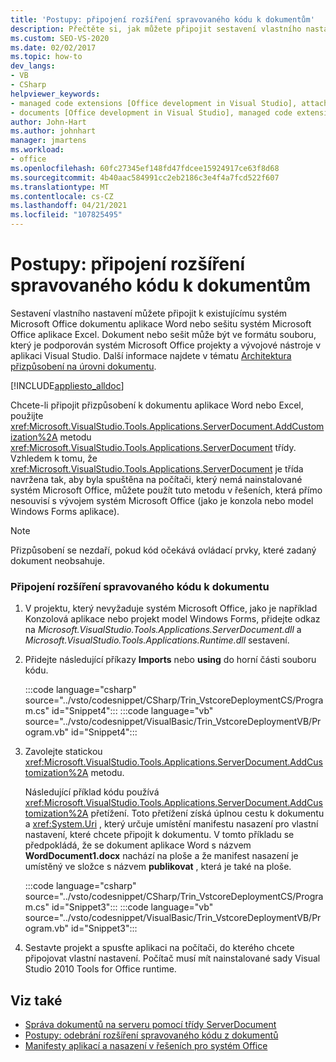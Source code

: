 ```yaml
---
title: 'Postupy: připojení rozšíření spravovaného kódu k dokumentům'
description: Přečtěte si, jak můžete připojit sestavení vlastního nastavení k existujícímu systém Microsoft Office dokumentu aplikace Word nebo systém Microsoft Office sešitu aplikace Excel.
ms.custom: SEO-VS-2020
ms.date: 02/02/2017
ms.topic: how-to
dev_langs:
- VB
- CSharp
helpviewer_keywords:
- managed code extensions [Office development in Visual Studio], attaching
- documents [Office development in Visual Studio], managed code extensions
author: John-Hart
ms.author: johnhart
manager: jmartens
ms.workload:
- office
ms.openlocfilehash: 60fc27345ef148fd47fdcee15924917ce63f8d68
ms.sourcegitcommit: 4b40aac584991cc2eb2186c3e4f4a7fcd522f607
ms.translationtype: MT
ms.contentlocale: cs-CZ
ms.lasthandoff: 04/21/2021
ms.locfileid: "107825495"
---
```

# <a name="how-to-attach-managed-code-extensions-to-documents"></a>Postupy: připojení rozšíření spravovaného kódu k dokumentům
  Sestavení vlastního nastavení můžete připojit k existujícímu systém Microsoft Office dokumentu aplikace Word nebo sešitu systém Microsoft Office aplikace Excel. Dokument nebo sešit může být ve formátu souboru, který je podporován systém Microsoft Office projekty a vývojové nástroje v aplikaci Visual Studio. Další informace najdete v tématu [Architektura přizpůsobení na úrovni dokumentu](../vsto/architecture-of-document-level-customizations.md).

 [!INCLUDE[appliesto_alldoc](../vsto/includes/appliesto-alldoc-md.md)]

 Chcete-li připojit přizpůsobení k dokumentu aplikace Word nebo Excel, použijte <xref:Microsoft.VisualStudio.Tools.Applications.ServerDocument.AddCustomization%2A> metodu <xref:Microsoft.VisualStudio.Tools.Applications.ServerDocument> třídy. Vzhledem k tomu, že <xref:Microsoft.VisualStudio.Tools.Applications.ServerDocument> je třída navržena tak, aby byla spuštěna na počítači, který nemá nainstalované systém Microsoft Office, můžete použít tuto metodu v řešeních, která přímo nesouvisí s vývojem systém Microsoft Office (jako je konzola nebo model Windows Forms aplikace).

> [!NOTE]
> Přizpůsobení se nezdaří, pokud kód očekává ovládací prvky, které zadaný dokument neobsahuje.

### <a name="to-attach-managed-code-extensions-to-a-document"></a>Připojení rozšíření spravovaného kódu k dokumentu

1. V projektu, který nevyžaduje systém Microsoft Office, jako je například Konzolová aplikace nebo projekt model Windows Forms, přidejte odkaz na *Microsoft.VisualStudio.Tools.Applications.ServerDocument.dll* a *Microsoft.VisualStudio.Tools.Applications.Runtime.dll* sestavení.

2. Přidejte následující příkazy **Imports** nebo **using** do horní části souboru kódu.

     :::code language="csharp" source="../vsto/codesnippet/CSharp/Trin_VstcoreDeploymentCS/Program.cs" id="Snippet4":::
     :::code language="vb" source="../vsto/codesnippet/VisualBasic/Trin_VstcoreDeploymentVB/Program.vb" id="Snippet4":::

3. Zavolejte statickou <xref:Microsoft.VisualStudio.Tools.Applications.ServerDocument.AddCustomization%2A> metodu.

     Následující příklad kódu používá <xref:Microsoft.VisualStudio.Tools.Applications.ServerDocument.AddCustomization%2A> přetížení. Toto přetížení získá úplnou cestu k dokumentu a <xref:System.Uri> , který určuje umístění manifestu nasazení pro vlastní nastavení, které chcete připojit k dokumentu. V tomto příkladu se předpokládá, že se dokument aplikace Word s názvem **WordDocument1.docx** nachází na ploše a že manifest nasazení je umístěný ve složce s názvem **publikovat** , která je také na ploše.

     :::code language="csharp" source="../vsto/codesnippet/CSharp/Trin_VstcoreDeploymentCS/Program.cs" id="Snippet3":::
     :::code language="vb" source="../vsto/codesnippet/VisualBasic/Trin_VstcoreDeploymentVB/Program.vb" id="Snippet3":::

4. Sestavte projekt a spusťte aplikaci na počítači, do kterého chcete připojovat vlastní nastavení. Počítač musí mít nainstalované sady Visual Studio 2010 Tools for Office runtime.

## <a name="see-also"></a>Viz také
- [Správa dokumentů na serveru pomocí třídy ServerDocument](../vsto/managing-documents-on-a-server-by-using-the-serverdocument-class.md)
- [Postupy: odebrání rozšíření spravovaného kódu z dokumentů](../vsto/how-to-remove-managed-code-extensions-from-documents.md)
- [Manifesty aplikací a nasazení v řešeních pro systém Office](../vsto/application-and-deployment-manifests-in-office-solutions.md)
